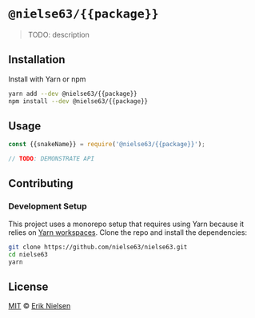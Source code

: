 # `@nielse63/{{package}}`

> TODO: description

## Installation

Install with Yarn or npm

```bash
yarn add --dev @nielse63/{{package}}
npm install --dev @nielse63/{{package}}
```

## Usage

```js
const {{snakeName}} = require('@nielse63/{{package}}');

// TODO: DEMONSTRATE API
```

## Contributing

### Development Setup

This project uses a monorepo setup that requires using Yarn because it
relies on
[Yarn workspaces](https://yarnpkg.com/blog/2017/08/02/introducing-workspaces/).
Clone the repo and install the dependencies:

```bash
git clone https://github.com/nielse63/nielse63.git
cd nielse63
yarn
```

## License

[MIT](https://github.com/nielse63/nielse63/blob/master/LICENSE) © [Erik Nielsen](https://312development.com)

